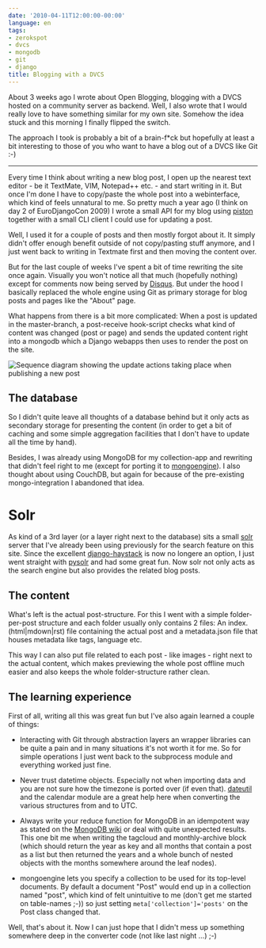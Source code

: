 ```yaml
---
date: '2010-04-11T12:00:00-00:00'
language: en
tags:
- zerokspot
- dvcs
- mongodb
- git
- django
title: Blogging with a DVCS
---
```



About 3 weeks ago I wrote about Open Blogging, blogging with a DVCS hosted
on a community server as backend. Well, I also wrote that I would really love
to have something similar for my own site. Somehow the idea stuck and this
morning I finally flipped the switch.

The approach I took is probably a bit of a brain-f*ck but hopefully at least
a bit interesting to those of you who want to have a blog out of a DVCS like
Git :-)

---------------------

Every time I think about writing a new blog post, I open up the nearest text
editor - be it TextMate, VIM, Notepad++ etc. - and start writing in it. 
But once I'm done I have to copy/paste the whole post into a webinterface, which
kind of feels unnatural to me. So pretty much a year ago (I think on day 2 of
EuroDjangoCon 2009) I wrote a small API for my blog using
[piston](http://bitbucket.org/jespern/django-piston/) together with a small
CLI client I could use for updating a post. 

Well, I used it for a couple of posts and then mostly forgot about it. It simply
didn't offer enough benefit outside of not copy/pasting stuff anymore, and I
just went back to writing in Textmate first and then moving the content over.

But for the last couple of weeks I've spent a bit of time rewriting the site 
once again. Visually you won't notice all that much (hopefully nothing) except
for comments now being served by [Disqus](http://disqus.com). But under the
hood I basically replaced the whole engine using Git as primary storage for 
blog posts and pages like the "About" page. 

What happens from there is a bit more complicated: When a post is updated in the
master-branch, a post-receive hook-script checks what kind of content was
changed (post or page) and sends the updated content right into a mongodb
which a Django webapps then uses to render the post on the site. 

<div class="figure"><img src="/media/2010/sequence.png" alt="Sequence diagram showing the update actions taking place when publishing a new post" /></div>

## The database

So I didn't quite leave all thoughts of a database behind but it only acts as
secondary storage for presenting the content (in order to get a bit of 
caching and some simple aggregation facilities that I don't have to update
all the time by hand). 

Besides, I was already using MongoDB for my collection-app and rewriting that
didn't feel right to me (except for porting it to
[mongoengine](http://hmarr.com/mongoengine/)). I also thought about using
CouchDB, but again for because of the pre-existing mongo-integration I 
abandoned that idea.

# Solr

As kind of a 3rd layer (or a layer right next to the database) sits 
a small [solr](http://lucene.apache.org/solr/) server that I've already been using previously for the search
feature on this site. Since the excellent [django-haystack](http://github.com/toastdriven/django-haystack/) is now no longere
an option, I just went straight with [pysolr](http://code.google.com/p/pysolr/) and had some great fun. Now solr
not only acts as the search engine but also provides the related blog posts.

## The content

What's left is the actual post-structure. For this I went with a simple
folder-per-post structure and each folder usually only contains 2 files: An
index.(html|mdown|rst) file containing the actual post and a metadata.json file
that houses metadata like tags, language etc.

This way I can also put file related to each post - like images - right next to 
the actual content, which makes previewing the whole post offline much easier
and also keeps the whole folder-structure rather clean.

## The learning experience

First of all, writing all this was great fun but I've also again learned a
couple of things:

* Interacting with Git through abstraction layers an wrapper libraries can
  be quite a pain and in many situations it's not worth it for me. So for
  simple operations I just went back to the subprocess module and everything
  worked just fine. 
  
* Never trust datetime objects. Especially not when importing data and you
  are not sure how the timezone is ported over (if even that).
  [dateutil](http://labix.org/python-dateutil) and the calendar module are a
  great help here when converting the various structures from and to UTC.

* Always write your reduce function for MongoDB in an idempotent way as stated
  on the [MongoDB wiki](http://www.mongodb.org/display/DOCS/MapReduce#MapReduce-ReduceFunction) 
  or deal
  with quite unexpected results. This one bit me when writing the tagcloud
  and monthly-archive block (which should return the year as key and all
  months that contain a post as a list but then returned the years and a 
  whole bunch of nested objects with the months somewhere around the leaf
  nodes).
  
* mongoengine lets you specify a collection to be used for its top-level 
  documents. By default a document "Post" would end up in a collection named
  "post", which kind of felt unintuitive to me (don't get me started on 
  table-names ;-)) so just setting `meta['collection']='posts'` on the 
  Post class changed that.

Well, that's about it. Now I can just hope that I didn't mess up something
somewhere deep in the converter code (not like last night ...) ;-)